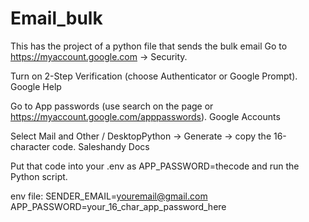 # Email_bulk
This has the project of a python file that  sends the bulk email
Go to https://myaccount.google.com → Security.

Turn on 2-Step Verification (choose Authenticator or Google Prompt). 
Google Help

Go to App passwords (use search on the page or https://myaccount.google.com/apppasswords). 
Google Accounts

Select Mail and Other / DesktopPython → Generate → copy the 16-character code. 
Saleshandy Docs

Put that code into your .env as APP_PASSWORD=thecode and run the Python script.
 
env file:
SENDER_EMAIL=youremail@gmail.com
APP_PASSWORD=your_16_char_app_password_here


